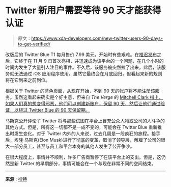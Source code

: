 # Twitter 新用户需要等待 90 天才能获得认证

> 原文：<https://www.xda-developers.com/new-twitter-users-90-days-to-get-verified/>

改版后的 Twitter Blue T1 每月售价 7.99 美元，开始时有些艰难。在[推迟发布](https://www.xda-developers.com/twitter-blue-delay-november-9/)之后，它终于在 11 月 9 日首次亮相，并迅速成为该平台的一个问题，在几个小时的时间内发生了大量引人注目的事件。不久后，该服务被突然拉了出来，此后，该服务就无法通过 iOS 应用程序使用。虽然它最终会在月底回归，但看起来新的规则将在它到来之前到位。

根据关于 Twitter 的蓝色页面，从现在开始，不到 90 天的帐户将不能注册该服务。虽然这看起来确实是个好主意，但来自 *The Verge* 的 [Mitchell Clark 指出，如果人们真的想变得邪恶，他们可以创建新账户，保留 90 天，然后让他们通过验证，以绕过 Twitter Blue 的 90 天保留期。](https://www.theverge.com/2022/11/17/23464541/twitter-blue-verified-90-day-waiting-period)

马斯克公开评论了 Twitter 将与那些试图在平台上冒充公众人物或公司的人斗争的其他方式。但是，所有这一切都不是一成不变的，可能会在 Twitter Blue 重新推出时发生变化。对于 Twitter 内外的人来说，过去几周是一段疯狂的旅程。接手后，埃隆·马斯克(Elon Musk)进行了彻底的变革，取消了领导层，解雇了公司的很大一部分员工，甚至与员工和平台本身的其他人发生了公开争吵。

在很大程度上，事情并不顺利，许多广告商暂停了在该平台上的支出。但是，这仍然是新 Twitter 的早期部分，事情可能会在一个与现在非常不同的空间结束。

* * *

**来源** : [推特](https://help.twitter.com/en/using-twitter/twitter-blue)